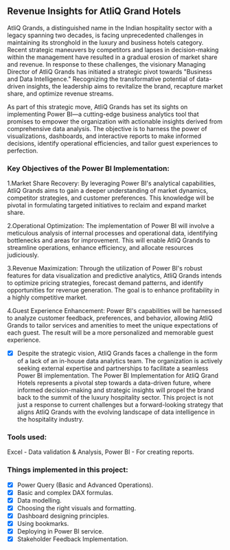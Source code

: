 ## Revenue Insights for AtliQ Grand Hotels

AtliQ Grands, a distinguished name in the Indian hospitality sector with a legacy spanning two decades, is facing unprecedented challenges in maintaining its stronghold in the luxury and business hotels category. Recent strategic maneuvers by competitors and lapses in decision-making within the management have resulted in a gradual erosion of market share and revenue.
In response to these challenges, the visionary Managing Director of AtliQ Grands has initiated a strategic pivot towards "Business and Data Intelligence." Recognizing the transformative potential of data-driven insights, the leadership aims to revitalize the brand, recapture market share, and optimize revenue streams.

As part of this strategic move, AtliQ Grands has set its sights on implementing Power BI—a cutting-edge business analytics tool that promises to empower the organization with actionable insights derived from comprehensive data analysis. The objective is to harness the power of visualizations, dashboards, and interactive reports to make informed decisions, identify operational efficiencies, and tailor guest experiences to perfection.

### Key Objectives of the Power BI Implementation:
1.Market Share Recovery: By leveraging Power BI's analytical capabilities, AtliQ Grands aims to gain a deeper understanding of market dynamics, competitor strategies, and customer preferences. This knowledge will be pivotal in formulating targeted initiatives to reclaim and expand market share.

2.Operational Optimization: The implementation of Power BI will involve a meticulous analysis of internal processes and operational data, identifying bottlenecks and areas for improvement. This will enable AtliQ Grands to streamline operations, enhance efficiency, and allocate resources judiciously.

3.Revenue Maximization: Through the utilization of Power BI's robust features for data visualization and predictive analytics, AtliQ Grands intends to optimize pricing strategies, forecast demand patterns, and identify opportunities for revenue generation. The goal is to enhance profitability in a highly competitive market.

4.Guest Experience Enhancement: Power BI's capabilities will be harnessed to analyze customer feedback, preferences, and behavior, allowing AtliQ Grands to tailor services and amenities to meet the unique expectations of each guest. The result will be a more personalized and memorable guest experience.

- [x] Despite the strategic vision, AtliQ Grands faces a challenge in the form of a lack of an in-house data analytics team. The organization is actively seeking external expertise and partnerships to facilitate a seamless Power BI implementation.
The Power BI Implementation for AtliQ Grand Hotels represents a pivotal step towards a data-driven future, where informed decision-making and strategic insights will propel the brand back to the summit of the luxury hospitality sector. 
This project is not just a response to current challenges but a forward-looking strategy that aligns AtliQ Grands with the evolving landscape of data intelligence in the hospitality industry.

### Tools used:
Excel - Data validation & Analysis, Power BI - For creating reports.

### Things implemented in this project:
- [x] Power Query (Basic and Advanced Operations).
- [x] Basic and complex DAX formulas.
- [x] Data modelling.
- [x] Choosing the right visuals and formatting.
- [x] Dashboard designing principles.
- [x] Using bookmarks.
- [x] Deploying in Power BI service.
- [x] Stakeholder Feedback Implementation.
